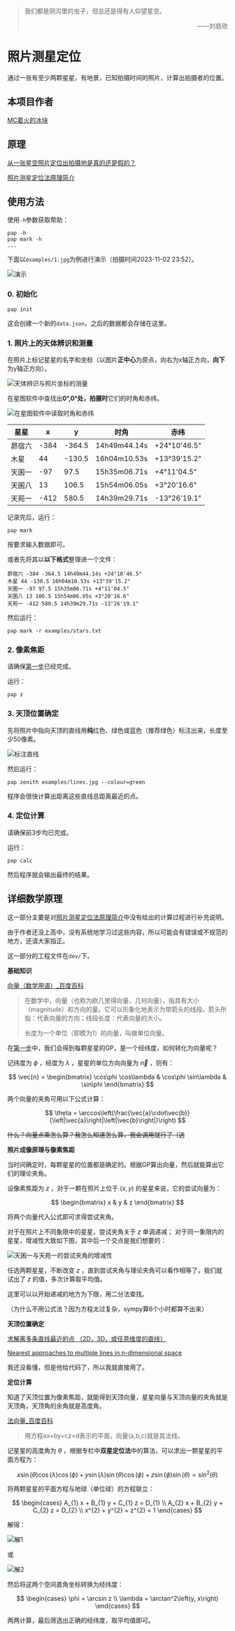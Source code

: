 > 我们都是阴沟里的虫子，但总还是得有人仰望星空。
> <p align="right">——刘慈欣</p>

# 照片测星定位

通过一张有至少两颗星星，有地景，已知拍摄时间的照片，计算出拍摄者的位置。

## 本项目作者

[MC着火的冰块](https://space.bilibili.com/551409211)

## 原理

[从一张星空照片定位出拍摄地是真的还是假的？](https://www.bilibili.com/video/BV1Dx4y117yM)

[照片测星定位法原理简介](https://www.bilibili.com/read/cv28301382)

## 使用方法

使用`-h`参数获取帮助：

```commandline
pap -h
pap mark -h
...
```

下面以`examples/1.jpg`为例进行演示（拍摄时间2023-11-02 23:52）。

![](examples/1.jpg "演示")

### 0. 初始化

```commandline
pap init
```

这会创建一个新的`data.json`，之后的数据都会存储在这里。

### 1. 照片上的天体辨识和测量

在照片上标记星星的名字和坐标（以图片**正中心**为原点，向右为x轴正方向，**向下**为y轴正方向）。

![](assets/marked.jpg "天体辨识与照片坐标的测量")

在星图软件中查找出**0°,0°处，拍摄时**它们的时角和赤纬。

![](assets/stellarium.jpeg "在星图软件中读取时角和赤纬")

| 星星  | x    | y      | 时角           | 赤纬           |
|-----|------|--------|--------------|--------------|
| 昴宿六 | -384 | -364.5 | 14h49m44.14s | +24°10'46.5" |
| 木星  | 44   | -130.5 | 16h04m10.53s | +13°39'15.2" |
| 天囷一 | -97  | 97.5   | 15h35m06.71s | +4°11'04.5"  |
| 天囷八 | 13   | 106.5  | 15h54m06.05s | +3°20'16.6"  |
| 天苑一 | -412 | 580.5  | 14h39m29.71s | -13°26'19.1" |

记录完后，运行：

```commandline
pap mark
```

按要求输入数据即可。

或者先将其以**以下格式**整理进一个文件：

```text
昴宿六 -384 -364.5 14h49m44.14s +24°10'46.5"
木星 44 -130.5 16h04m10.53s +13°39'15.2"
天囷一 -97 97.5 15h35m06.71s +4°11'04.5"
天囷八 13 106.5 15h54m06.05s +3°20'16.6"
天苑一 -412 580.5 14h39m29.71s -13°26'19.1"
```

然后运行：

```commandline
pap mark -r examples/stars.txt
```

### 2. 像素焦距

请确保[第一步](#1-照片上的天体辨识和测量)已经完成。

运行：

```commandline
pap z
```

### 3. 天顶位置确定

先将照片中指向天顶的直线用**纯**红色、绿色或蓝色（推荐绿色）标注出来，长度至少50像素。

![](examples/lines.jpg "标注直线")

然后运行：

```commandline
pap zenith examples/lines.jpg --colour=green
```

程序会很快计算出距离这些直线总距离最近的点。

### 4. 定位计算

请确保前3步均已完成。

运行：

```commandline
pap calc
```

然后程序就会输出最终的结果。

## 详细数学原理

这一部分主要是对[照片测星定位法原理简介](https://www.bilibili.com/read/cv28301382)中没有给出的计算过程进行补充说明。

由于作者还没上高中，没有系统地学习过这些内容，所以可能会有错误或不规范的地方，还请大家指正。

这一部分的工程文件在`dev/`下。

**基础知识**

[向量（数学用语）_百度百科](https://baike.baidu.com/item/%E5%90%91%E9%87%8F)

> 在数学中，向量（也称为欧几里得向量、几何向量），指具有大小（magnitude）和方向的量。它可以形象化地表示为带箭头的线段。箭头所指：代表向量的方向；线段长度：代表向量的大小。
>
> 长度为一个单位（即模为1）的向量，叫做单位向量。

在[第一步](#1-照片上的天体辨识和测量)中，我们会得到每颗星星的GP，是一个经纬度，如何转化为向量呢？

记纬度为 $\phi$ ，经度为 $\lambda$ ，星星的单位方向向量为 $\vec{n}$ ，则有：

$$
\vec{n} = \begin{bmatrix}
\cos\phi \cos\lambda & \cos\phi \sin\lambda & \sin\phi
\end{bmatrix}
$$

两个向量的夹角可用以下公式计算：

$$
\theta = \arccos\left(\frac{\vec{a}\cdot\vec{b}}{\left|\vec{a}\right|\left|\vec{b}\right|}\right)
$$

~~什么？向量点乘怎么算？我怎么知道怎么算，我会调用就行了（逃~~

**照片成像原理与像素焦距**

当时间确定时，每颗星星的位置都是确定的。根据GP算出向量，然后就能算出它们的理论夹角。

设像素焦距为 $z$ ，对于一颗在照片上位于 $(x, y)$ 的星星来说，它的尝试向量为：

$$
\begin{bmatrix}
x & y & z
\end{bmatrix}
$$

将两个向量代入公式即可求得尝试夹角。

对于在照片上不同象限中的星星，尝试夹角关于 $z$ 单调递减；
对于同一象限内的星星，增减性大致如下图，其中后一个交点是我们想要的：

![](assets/monotonicity.jpg "天囷一与天苑一的尝试夹角的增减性")

任选两颗星星，不断改变 $z$ ，直到尝试夹角与理论夹角可以看作相等了，我们就试出了 $z$ 的值，多次计算取平均值。

这里可以以开始递减的地方为下限，用二分法查找。

（为什么不用公式法？因为方程太过复杂，sympy算6个小时都算不出来）

**天顶位置确定**

[求解离多条直线最近的点 （2D，3D，或任意维度的直线）](https://zhuanlan.zhihu.com/p/146190385)

[Nearest approaches to multiple lines in n-dimensional space](https://www.crewes.org/Documents/ResearchReports/2010/CRR201032.pdf)

我还没看懂，但是他给代码了，所以我就直接用了。

**定位计算**

知道了天顶位置为像素焦距，就能得到天顶向量，星星向量与天顶向量的夹角就是天顶角，天顶角的余角就是高度角。

[法向量_百度百科](https://baike.baidu.com/item/%E6%B3%95%E5%90%91%E9%87%8F)

> 用方程ax+by+cz=d表示的平面，向量(a,b,c)就是其法线。

记星星的高度角为 $\theta$ ，根据专栏中**双星定位法**中的算法，可以求出一颗星星的平面方程为：

$$
x \sin{\left(\theta \right)} \cos{\left(\lambda \right)} \cos{\left(\phi \right)} + y \sin{\left(\lambda \right)}
\sin{\left(\theta \right)} \cos{\left(\phi \right)} + z \sin{\left(\phi \right)} \sin{\left(\theta \right)} =
\sin^{2}{\left(\theta \right)}
$$

将两颗星星的平面方程与地球（单位球）的方程联立：

$$
\begin{cases}
A_{1} x + B_{1} y + C_{1} z = D_{1} \\
A_{2} x + B_{2} y + C_{2} z = D_{2} \\
x^{2} + y^{2} + z^{2} = 1
\end{cases}
$$

解得：

![](assets/solution1.png "解1")

或

![](assets/solution2.png "解2")

然后将这两个空间直角坐标转换为经纬度：

$$
\begin{cases}
\phi = \arcsin z \\
\lambda = \arctan^2\left(y, x\right)
\end{cases}
$$

两两计算，最后筛选出正确的经纬度，取平均值即可。
